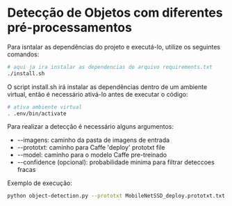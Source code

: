# Detecção de Objetos com diferentes pré-processamentos

Para isntalar as dependências do projeto e executá-lo, utilize os seguintes comandos:

```sh
# aqui ja ira instalar as dependencias do arquivo requirements.txt
./install.sh
```

O script install.sh irá instalar as dependências dentro de um ambiente virtual, então é necessário ativá-lo antes de executar o código:

```sh
# ativa ambiente virtual
. .env/bin/activate
```

Para realizar a detecção é necessário alguns argumentos:
* --imagens: caminho da pasta de imagens de entrada
* --prototxt: caminho para Caffe 'deploy' prototxt file
* --model: caminho para o modelo Caffe pre-treinado
* --confidence (opcional): probabilidade minima para filtrar deteccoes fracas

Exemplo de execução:

```sh
python object-detection.py --prototxt MobileNetSSD_deploy.prototxt.txt --model MobileNetSSD_deploy.caffemodel --imagem imagens/motorbike/000051.jpg
```

